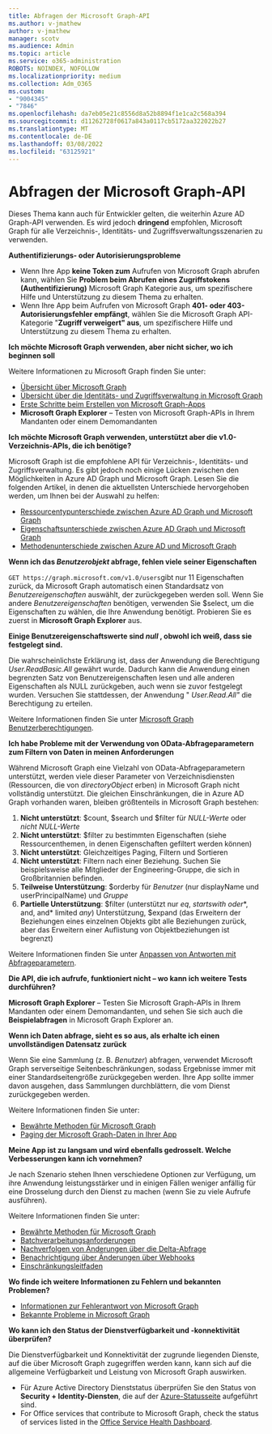 ```yaml
---
title: Abfragen der Microsoft Graph-API
ms.author: v-jmathew
author: v-jmathew
manager: scotv
ms.audience: Admin
ms.topic: article
ms.service: o365-administration
ROBOTS: NOINDEX, NOFOLLOW
ms.localizationpriority: medium
ms.collection: Adm_O365
ms.custom:
- "9004345"
- "7846"
ms.openlocfilehash: da7eb05e21c8556d8a52b8894f1e1ca2c568a394
ms.sourcegitcommit: d11262728f0617a843a0117cb5172aa322022b27
ms.translationtype: MT
ms.contentlocale: de-DE
ms.lasthandoff: 03/08/2022
ms.locfileid: "63125921"
---
```

# <a name="querying-the-microsoft-graph-api"></a>Abfragen der Microsoft Graph-API

Dieses Thema kann auch für Entwickler gelten, die weiterhin Azure AD Graph-API verwenden. Es wird jedoch **dringend** empfohlen, Microsoft Graph für alle Verzeichnis-, Identitäts- und Zugriffsverwaltungsszenarien zu verwenden.

**Authentifizierungs- oder Autorisierungsprobleme**

- Wenn Ihre App **keine Token zum** Aufrufen von Microsoft Graph abrufen kann, wählen Sie **Problem beim Abrufen eines Zugriffstokens (Authentifizierung)** Microsoft Graph Kategorie aus, um spezifischere Hilfe und Unterstützung zu diesem Thema zu erhalten.
- Wenn Ihre App beim Aufrufen von Microsoft Graph **401- oder 403-Autorisierungsfehler empfängt**, wählen Sie die Microsoft Graph API-Kategorie "**Zugriff verweigert" aus**, um spezifischere Hilfe und Unterstützung zu diesem Thema zu erhalten.

**Ich möchte Microsoft Graph verwenden, aber nicht sicher, wo ich beginnen soll**

Weitere Informationen zu Microsoft Graph finden Sie unter:

- [Übersicht über Microsoft Graph](https://docs.microsoft.com/graph/overview)
- [Übersicht über die Identitäts- und Zugriffsverwaltung in Microsoft Graph](https://docs.microsoft.com/graph/azuread-identity-access-management-concept-overview)
- [Erste Schritte beim Erstellen von Microsoft Graph-Apps](https://docs.microsoft.com/graph/)
- **Microsoft Graph Explorer** – Testen von Microsoft Graph-APIs in Ihrem Mandanten oder einem Demomandanten

**Ich möchte Microsoft Graph verwenden, unterstützt aber die v1.0-Verzeichnis-APIs, die ich benötige?**

Microsoft Graph ist die empfohlene API für Verzeichnis-, Identitäts- und Zugriffsverwaltung. Es gibt jedoch noch einige Lücken zwischen den Möglichkeiten in Azure AD Graph und Microsoft Graph. Lesen Sie die folgenden Artikel, in denen die aktuellsten Unterschiede hervorgehoben werden, um Ihnen bei der Auswahl zu helfen:

- [Ressourcentypunterschiede zwischen Azure AD Graph und Microsoft Graph](https://docs.microsoft.com/graph/migrate-azure-ad-graph-resource-differences)
- [Eigenschaftsunterschiede zwischen Azure AD Graph und Microsoft Graph](https://docs.microsoft.com/graph/migrate-azure-ad-graph-property-differences)
- [Methodenunterschiede zwischen Azure AD und Microsoft Graph](https://docs.microsoft.com/graph/migrate-azure-ad-graph-method-differences)

**Wenn ich das *Benutzerobjekt* abfrage, fehlen viele seiner Eigenschaften**

`GET https://graph.microsoft.com/v1.0/users`gibt nur 11 Eigenschaften zurück, da Microsoft Graph automatisch einen Standardsatz von *Benutzereigenschaften* auswählt, der zurückgegeben werden soll. Wenn Sie andere *Benutzereigenschaften* benötigen, verwenden Sie $select, um die Eigenschaften zu wählen, die Ihre Anwendung benötigt. Probieren Sie es zuerst in **Microsoft Graph Explorer** aus.

**Einige Benutzereigenschaftswerte sind *null* , obwohl ich weiß, dass sie festgelegt sind.**

Die wahrscheinlichste Erklärung ist, dass der Anwendung die Berechtigung *User.ReadBasic.All* gewährt wurde. Dadurch kann die Anwendung einen begrenzten Satz von Benutzereigenschaften lesen und alle anderen Eigenschaften als NULL zurückgeben, auch wenn sie zuvor festgelegt wurden. Versuchen Sie stattdessen, der Anwendung " *User.Read.All"* die Berechtigung zu erteilen.

Weitere Informationen finden Sie unter [Microsoft Graph Benutzerberechtigungen](https://docs.microsoft.com/graph/permissions-reference#user-permissions).

**Ich habe Probleme mit der Verwendung von OData-Abfrageparametern zum Filtern von Daten in meinen Anforderungen**

Während Microsoft Graph eine Vielzahl von OData-Abfrageparametern unterstützt, werden viele dieser Parameter von Verzeichnisdiensten (Ressourcen, die von *directoryObject* erben) in Microsoft Graph nicht vollständig unterstützt. Die gleichen Einschränkungen, die in Azure AD Graph vorhanden waren, bleiben größtenteils in Microsoft Graph bestehen:

1. **Nicht unterstützt**: $count, $search und $filter für *NULL-Werte* oder *nicht NULL-Werte*
2. **Nicht unterstützt**: $filter zu bestimmten Eigenschaften (siehe Ressourcenthemen, in denen Eigenschaften gefiltert werden können)
3. **Nicht unterstützt**: Gleichzeitiges Paging, Filtern und Sortieren
4. **Nicht unterstützt**: Filtern nach einer Beziehung. Suchen Sie beispielsweise alle Mitglieder der Engineering-Gruppe, die sich in Großbritannien befinden.
5. **Teilweise Unterstützung**: $orderby für *Benutzer* (nur displayName und userPrincipalName) und *Gruppe*
6. **Partielle Unterstützung**: $filter (unterstützt nur *eq*, *startswith* *oder**, and, and* limited *any*) Unterstützung, $expand (das Erweitern der Beziehungen eines einzelnen Objekts gibt alle Beziehungen zurück, aber das Erweitern einer Auflistung von Objektbeziehungen ist begrenzt)

Weitere Informationen finden Sie unter [Anpassen von Antworten mit Abfrageparametern](https://docs.microsoft.com/graph/query-parameters).

**Die API, die ich aufrufe, funktioniert nicht – wo kann ich weitere Tests durchführen?**

**Microsoft Graph Explorer** – Testen Sie Microsoft Graph-APIs in Ihrem Mandanten oder einem Demomandanten, und sehen Sie sich auch die **Beispielabfragen** in Microsoft Graph Explorer an.

**Wenn ich Daten abfrage, sieht es so aus, als erhalte ich einen unvollständigen Datensatz zurück**

Wenn Sie eine Sammlung (z. B. *Benutzer*) abfragen, verwendet Microsoft Graph serverseitige Seitenbeschränkungen, sodass Ergebnisse immer mit einer Standardseitengröße zurückgegeben werden. Ihre App sollte immer davon ausgehen, dass Sammlungen durchblättern, die vom Dienst zurückgegeben werden.

Weitere Informationen finden Sie unter:

- [Bewährte Methoden für Microsoft Graph](https://docs.microsoft.com/graph/best-practices-concept)
- [Paging der Microsoft Graph-Daten in Ihrer App](https://docs.microsoft.com/graph/paging)

**Meine App ist zu langsam und wird ebenfalls gedrosselt. Welche Verbesserungen kann ich vornehmen?**

Je nach Szenario stehen Ihnen verschiedene Optionen zur Verfügung, um ihre Anwendung leistungsstärker und in einigen Fällen weniger anfällig für eine Drosselung durch den Dienst zu machen (wenn Sie zu viele Aufrufe ausführen).

Weitere Informationen finden Sie unter:

- [Bewährte Methoden für Microsoft Graph](https://docs.microsoft.com/graph/best-practices-concept)
- [Batchverarbeitungsanforderungen](https://docs.microsoft.com/graph/json-batching)
- [Nachverfolgen von Änderungen über die Delta-Abfrage](https://docs.microsoft.com/graph/delta-query-overview)
- [Benachrichtigung über Änderungen über Webhooks](https://docs.microsoft.com/graph/webhooks)
- [Einschränkungsleitfaden](https://docs.microsoft.com/graph/throttling)

**Wo finde ich weitere Informationen zu Fehlern und bekannten Problemen?**

- [Informationen zur Fehlerantwort von Microsoft Graph](https://docs.microsoft.com/graph/errors)
- [Bekannte Probleme in Microsoft Graph](https://docs.microsoft.com/graph/known-issues)

**Wo kann ich den Status der Dienstverfügbarkeit und -konnektivität überprüfen?**

Die Dienstverfügbarkeit und Konnektivität der zugrunde liegenden Dienste, auf die über Microsoft Graph zugegriffen werden kann, kann sich auf die allgemeine Verfügbarkeit und Leistung von Microsoft Graph auswirken.

- Für Azure Active Directory Dienststatus überprüfen Sie den Status von **Security + Identity-Diensten**, die auf der [Azure-Statusseite](https://azure.microsoft.com/status/) aufgeführt sind.
- For Office services that contribute to Microsoft Graph, check the status of services listed in the [Office Service Health Dashboard](https://portal.office.com/adminportal/home#/servicehealth).
